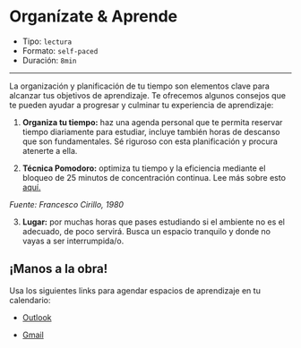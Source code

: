 # Organízate & Aprende

* Tipo: `lectura`
* Formato: `self-paced`
* Duración: `8min`

***

La organización y planificación de tu tiempo son elementos clave para alcanzar
tus objetivos de aprendizaje. Te ofrecemos algunos consejos que te pueden ayudar
a progresar y culminar tu experiencia de aprendizaje:

1. **Organiza tu tiempo:** haz una agenda personal que te permita reservar
tiempo diariamente para estudiar, incluye también horas de descanso que son
fundamentales. Sé riguroso con esta planificación y procura atenerte a ella.

2. **Técnica Pomodoro:** optimiza tu tiempo y la eficiencia mediante el bloqueo
de 25 minutos de concentración continua. Lee más sobre esto [aquí.](https://blog.trello.com/es/tecnica-pomodoro)

*Fuente: Francesco Cirillo, 1980*

3. **Lugar:** por muchas horas que pases estudiando si el ambiente no es el
adecuado, de poco servirá. Busca un espacio tranquilo y donde no vayas a ser
interrumpida/o.

## ¡Manos a la obra!
Usa los siguientes links para agendar espacios de aprendizaje en tu calendario:

* [Outlook](https://outlook.live.com/owa/0/?path=%2fcalendar%2faction%2fcompose#subject=Tiempo+de+estudio&body=Tiempo+de+estudio)

* [Gmail](https://www.google.com/calendar/render?action=TEMPLATE&text=tiempo+de+estudio&details=Details+go+here&recur=RRULE:FREQ=DAILY)

